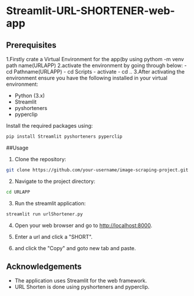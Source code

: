 # Streamlit-URL-SHORTENER-web-app



## Prerequisites
1.Firstly crate a Virtual Environment for the app(by using pythom -m venv path name(URLAPP)
2.activate the environment by going through below:
    -  cd Pathname(URLAPP)
    -  cd Scripts
    -  activate
    - cd ..
3.After activating the environment 
 ensure you have the following installed in your virtual environment:
  - Python (3.x)
  - Streamlit
  - pyshorteners
  - pyperclip

Install the required packages using:

```bash
pip install Streamlit pyshorteners pyperclip
```

##Usage

1. Clone the repository:

```bash
git clone https://github.com/your-username/image-scraping-project.git
```

2. Navigate to the project directory:

```bash
cd URLAPP
```

3. Run the streamlit application:

```bash
streamlit run urlShortener.py
```

4. Open your web browser and go to [http://localhost:8000](http://localhost:8000).

5. Enter a url and  click a "SHORT".

6. and click the "Copy" and goto new tab and paste.


## Acknowledgements

- The application uses Streamlit for the web framework.
- URL Shorten is done using pyshorteners and pyperclip.



